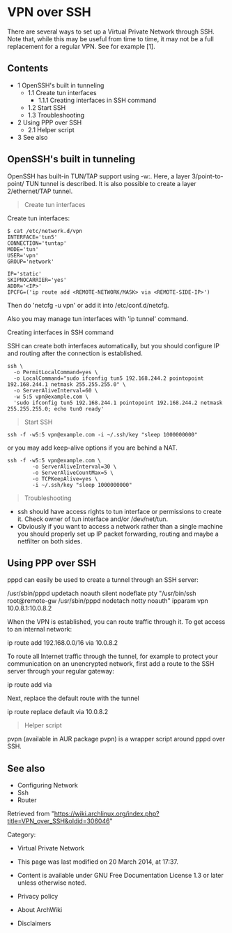 VPN over SSH
============

There are several ways to set up a Virtual Private Network through SSH.
Note that, while this may be useful from time to time, it may not be a
full replacement for a regular VPN. See for example [1].

Contents
--------

-   1 OpenSSH's built in tunneling
    -   1.1 Create tun interfaces
        -   1.1.1 Creating interfaces in SSH command
    -   1.2 Start SSH
    -   1.3 Troubleshooting
-   2 Using PPP over SSH
    -   2.1 Helper script
-   3 See also

OpenSSH's built in tunneling
----------------------------

OpenSSH has built-in TUN/TAP support using
-w<local-tun-number>:<remote-tun-number>. Here, a layer
3/point-to-point/ TUN tunnel is described. It is also possible to create
a layer 2/ethernet/TAP tunnel.

> Create tun interfaces

Create tun interfaces:

    $ cat /etc/network.d/vpn
    INTERFACE='tun5'
    CONNECTION='tuntap'
    MODE='tun'
    USER='vpn'
    GROUP='network'

    IP='static'
    SKIPNOCARRIER='yes'
    ADDR='<IP>'
    IPCFG=('ip route add <REMOTE-NETWORK/MASK> via <REMOTE-SIDE-IP>')

Then do 'netcfg -u vpn' or add it into /etc/conf.d/netcfg.

Also you may manage tun interfaces with 'ip tunnel' command.

Creating interfaces in SSH command

SSH can create both interfaces automatically, but you should configure
IP and routing after the connection is established.

    ssh \
      -o PermitLocalCommand=yes \
      -o LocalCommand="sudo ifconfig tun5 192.168.244.2 pointopoint 192.168.244.1 netmask 255.255.255.0" \
      -o ServerAliveInterval=60 \
      -w 5:5 vpn@example.com \
      'sudo ifconfig tun5 192.168.244.1 pointopoint 192.168.244.2 netmask 255.255.255.0; echo tun0 ready'

> Start SSH

    ssh -f -w5:5 vpn@example.com -i ~/.ssh/key "sleep 1000000000"

or you may add keep-alive options if you are behind a NAT.

    ssh -f -w5:5 vpn@example.com \
            -o ServerAliveInterval=30 \
            -o ServerAliveCountMax=5 \
            -o TCPKeepAlive=yes \
            -i ~/.ssh/key "sleep 1000000000"

> Troubleshooting

-   ssh should have access rights to tun interface or permissions to
    create it. Check owner of tun interface and/or /dev/net/tun.
-   Obviously if you want to access a network rather than a single
    machine you should properly set up IP packet forwarding, routing and
    maybe a netfilter on both sides.

Using PPP over SSH
------------------

pppd can easily be used to create a tunnel through an SSH server:

/usr/sbin/pppd updetach noauth silent nodeflate pty "/usr/bin/ssh root@remote-gw /usr/sbin/pppd nodetach notty noauth" ipparam vpn 10.0.8.1:10.0.8.2

When the VPN is established, you can route traffic through it. To get
access to an internal network:

ip route add 192.168.0.0/16 via 10.0.8.2

To route all Internet traffic through the tunnel, for example to protect
your communication on an unencrypted network, first add a route to the
SSH server through your regular gateway:

ip route add <remote-gw> via <current default gateway>

Next, replace the default route with the tunnel

ip route replace default via 10.0.8.2

> Helper script

pvpn (available in AUR package pvpn) is a wrapper script around pppd
over SSH.

See also
--------

-   Configuring Network
-   Ssh
-   Router

Retrieved from
"https://wiki.archlinux.org/index.php?title=VPN_over_SSH&oldid=306046"

Category:

-   Virtual Private Network

-   This page was last modified on 20 March 2014, at 17:37.
-   Content is available under GNU Free Documentation License 1.3 or
    later unless otherwise noted.
-   Privacy policy
-   About ArchWiki
-   Disclaimers
